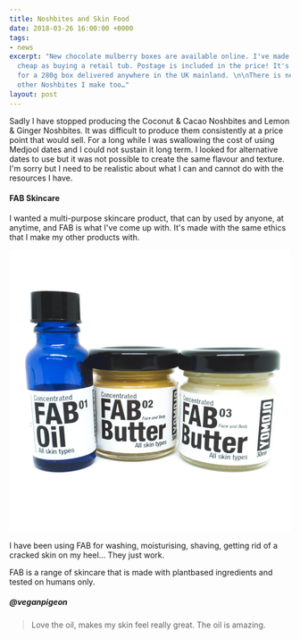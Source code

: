 ```yaml
---
title: Noshbites and Skin Food
date: 2018-03-26 16:00:00 +0000
tags:
- news
excerpt: "New chocolate mulberry boxes are available online. I've made them to as
  cheap as buying a retail tub. Postage is included in the price! It's only £10.00
  for a 280g box delivered anywhere in the UK mainland. \n\nThere is news about the
  other Noshbites I make too…"
layout: post
---
```

Sadly I have stopped producing the Coconut & Cacao Noshbites and Lemon & Ginger Noshbites. It was difficult to produce them consistently at a price point that would sell. For a long while I was swallowing the cost of using Medjool dates and I could not sustain it long term. I looked for alternative dates to use but it was not possible to create the same flavour and texture. I'm sorry but I need to be realistic about what I can and cannot do with the resources I have.

#### FAB Skincare

I wanted a multi-purpose skincare product, that can by used by anyone, at anytime, and FAB is what I've come up with. It's made with the same ethics that I make my other products with.

![fab range](/uploads/fab-range.jpeg)

I have been using FAB for washing, moisturising, shaving, getting rid of a cracked skin on my heel… They just work.

FAB is a range of skincare that is made with plantbased ingredients and tested on humans only.

##### @veganpigeon

> Love the oil, makes my skin feel really great. The oil is amazing.